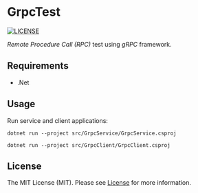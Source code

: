 # GrpcTest

[![LICENSE](https://img.shields.io/badge/license-MIT-green)](LICENSE)

_Remote Procedure Call (RPC)_ test using _gRPC_ framework.

## Requirements

- .Net

## Usage

Run service and client applications:

```console
dotnet run --project src/GrpcService/GrpcService.csproj
```

```console
dotnet run --project src/GrpcClient/GrpcClient.csproj
```

## License

The MIT License (MIT). Please see [License](LICENSE) for more information.
